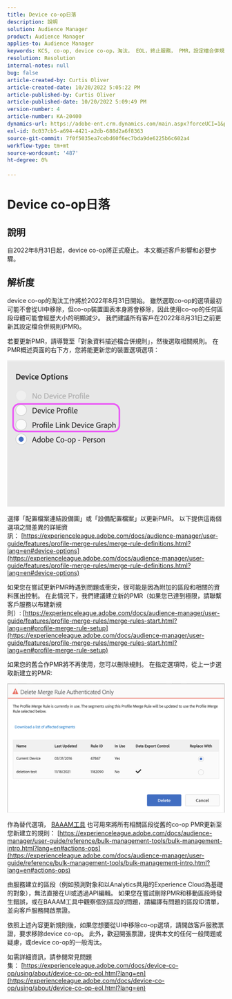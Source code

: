 ```yaml
---
title: Device co-op日落
description: 說明
solution: Audience Manager
product: Audience Manager
applies-to: Audience Manager
keywords: KCS, co-op, device co-op，淘汰， EOL，終止服務， PMR，設定檔合併規則，裝置匯整，裝置設定檔
resolution: Resolution
internal-notes: null
bug: false
article-created-by: Curtis Oliver
article-created-date: 10/20/2022 5:05:22 PM
article-published-by: Curtis Oliver
article-published-date: 10/20/2022 5:09:49 PM
version-number: 4
article-number: KA-20400
dynamics-url: https://adobe-ent.crm.dynamics.com/main.aspx?forceUCI=1&pagetype=entityrecord&etn=knowledgearticle&id=d066325f-9950-ed11-bba2-0022480868ff
exl-id: 8c037cb5-a694-4421-a2db-688d2a6f8363
source-git-commit: 7f0f5035ea7cebd60f6ec7bda9de6225b6c602a4
workflow-type: tm+mt
source-wordcount: '487'
ht-degree: 0%

---
```


# Device co-op日落

## 說明

自2022年8月31日起，device co-op將正式廢止。 本文概述客戶影響和必要步驟。 

## 解析度


device co-op的淘汰工作將於2022年8月31日開始。 雖然選取co-op的選項最初可能不會從UI中移除，但co-op裝置圖表本身將會移除，因此使用co-op的任何區段母體可能會經歷大小的明顯減少。 我們建議所有客戶在2022年8月31日之前更新其設定檔合併規則(PMR)。

若要更新PMR，請導覽至「對象資料描述檔合併規則」，然後選取相關規則。 在PMR概述頁面的右下方，您將能更新您的裝置選項選項：

![](assets/29cf3d52-d61f-ed11-b83e-0022480868ff.png)

選擇「配置檔案連結設備圖」或「設備配置檔案」以更新PMR。 以下提供這兩個選項之間差異的詳細資訊： [https://experienceleague.adobe.com/docs/audience-manager/user-guide/features/profile-merge-rules/merge-rule-definitions.html?lang=en#device-options](https://experienceleague.adobe.com/docs/audience-manager/user-guide/features/profile-merge-rules/merge-rule-definitions.html?lang=en#device-options)

如果您在嘗試更新PMR時遇到問題或衝突，很可能是因為附加的區段和相關的資料匯出控制。 在此情況下，我們建議建立新的PMR（如果您已達到極限，請聯繫客戶服務以布建新規則）: [https://experienceleague.adobe.com/docs/audience-manager/user-guide/features/profile-merge-rules/merge-rules-start.html?lang=en#profile-merge-rule-setup](https://experienceleague.adobe.com/docs/audience-manager/user-guide/features/profile-merge-rules/merge-rules-start.html?lang=en#profile-merge-rule-setup)

如果您的舊合作PMR將不再使用，您可以刪除規則。 在指定選項時，從上一步選取新建立的PMR:

![](assets/82d7968f-9950-ed11-bba2-0022480868ff.png)

作為替代選項， [BAAAM工具](https://experienceleague.adobe.com/docs/audience-manager/user-guide/reference/bulk-management-tools/bulk-management-intro.html?lang=en) 也可用來將所有相關區段從舊的co-op PMR更新至您新建立的規則： [https://experienceleague.adobe.com/docs/audience-manager/user-guide/reference/bulk-management-tools/bulk-management-intro.html?lang=en#actions-ops](https://experienceleague.adobe.com/docs/audience-manager/user-guide/reference/bulk-management-tools/bulk-management-intro.html?lang=en#actions-ops)

由服務建立的區段（例如預測對象和以Analytics共用的Experience Cloud為基礎的對象），無法直接在UI或透過API編輯。 如果您在嘗試刪除PMR和移動區段時發生錯誤，或在BAAAM工具中觀察個別區段的問題，請編譯有問題的區段ID清單，並向客戶服務開啟票證。 

依照上述內容更新規則後，如果您想要從UI中移除co-op選項，請開啟客戶服務票證，要求移除device co-op。 此外，歡迎開張票證，提供本文的任何一般問題或疑慮，或device co-op的一般淘汰。

如需詳細資訊，請參閱常見問題集： [https://experienceleague.adobe.com/docs/device-co-op/using/about/device-co-op-eol.html?lang=en](https://experienceleague.adobe.com/docs/device-co-op/using/about/device-co-op-eol.html?lang=en)
